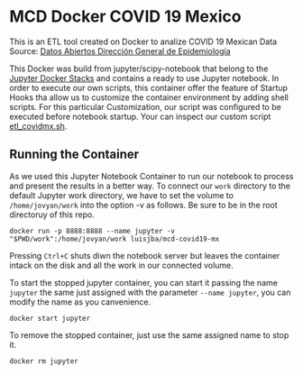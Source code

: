 # MCD Docker COVID 19 Mexico

This is an ETL tool created on Docker to analize COVID 19 Mexican 
Data Source: [Datos Abiertos Dirección General de Epidemiología](https://www.gob.mx/salud/documentos/datos-abiertos-152127)

This Docker was build from jupyter/scipy-notebook
that belong to the [Jupyter Docker Stacks](https://jupyter-docker-stacks.readthedocs.io/en/latest/index.html) and contains a ready to use Jupyter notebook.
In order to execute our own scripts, this container offer the feature of Startup Hooks 
tha allow us to customize the container environment by adding shell scripts. For this particular Customization, our script was configured to be executed before notebook startup.
Your can inspect our custom script [etl_covidmx.sh](scripts/etl_covidmx.sh).

## Running the Container

As we used this Jupyter Notebook Container to run our notebook to process and present the results in a better way. To connect our `work` directory to the default Jupyter work directory, we have to set the volume to `/home/jovyan/work` into the option -v as follows.
Be sure to be in the root directoruy of this repo.

```
docker run -p 8888:8888 --name jupyter -v "$PWD/work":/home/jovyan/work luisjba/mcd-covid19-mx
```

Pressing `Ctrl+C` shuts diwn the notebook server but leaves the container intack on the disk and all the work in our connected volume.

To start the stopped jupyter container, you can start it passing the name `jupyter` the same just assigned with the parameter `--name jupyter`, you can modify the name as you canvenience.
```
docker start jupyter
```

To remove the stopped container, just use the same assigned name to stop it.
```
docker rm jupyter
```
